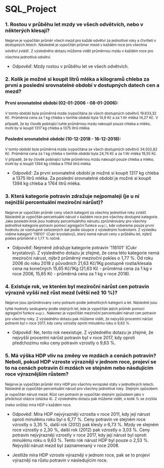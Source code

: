 # SQL_Project

### 1. Rostou v průběhu let mzdy ve všech odvětvích, nebo v některých klesají?

  <sup>Nejprve je vypočítán průměr všech mezd pro každé odvětví za jednotlivé roky a čtvrtletí v dostupných letech.</sup>
  <sup>Následně je vypočítán průmer mezd v každém roce pro všechna odvětví zvlášť.</sup>
  <sup>Z výsledného dotazu můžeme vidět průměrnou mzdu v každém roce pro všechna jednotlivá odvětví.</sup> 
  
- Odpověď: Mzdy rostou v průběhu let ve všech odvětvích.

### 2. Kolik je možné si koupit litrů mléka a kilogramů chleba za první a poslední srovnatelné období v dostupných datech cen a mezd?
  
  #### První srovnatelné období (02-01-2006 - 08-01-2006):
      
   <sup>V tomto období byla průměrná mzda (vypočítána ze všech dostupných odvětví) 19.633,32 Kč.</sup>
   <sup>Průměrná cena za 1 kg chleba v tomhle období byla 14,9 Kč a za 1 litr mléka 14,27 Kč.</sup>
   <sup>V případě, že by člověk pobírající tuhle průměrnou mzdu nakoupil pouze chleba a mléko, mohl by si koupit 1317 kg chleba a 1375 litrů mléka.</sup>
   
  #### Poslední srovnatelné období (10-12-2018 - 16-12-2018):
      
   <sup>V tomto období byla průměrná mzda (vypočítána ze všech dostupných odvětví) 34.502,82 Kč.</sup>
   <sup>Průměrná cena za 1 kg chleba v tomhle období byla 24,74 Kč a za 1 litr mléka 19,55 Kč.</sup>
   <sup>V případě, že by člověk pobírající tuhle průměrnou mzdu nakoupil pouze chleba a mléko, mohl by si koupit 1394 kg chleba a 1764 litrů mléka.</sub>
   
- Odpověď: Za první srovnatelné období je možné si koupit 1317 kg chleba a 1375 litrů mléka. 
           Za poslední srovnatelné období je možné si koupit 1394 kg chleba a 1764 litrů mléka.
    
### 3. Která kategorie potravin zdražuje nejpomaleji (je u ní nejnižší percentuální meziroční nárůst)?

   <sup>Nejprve je vypočítán průměr ceny všech kategorií za všechny jednotlivé roky zvlášť.</sup>
   <sup>Následně je vypočítán percentuální nárust v každém roce pro všechny dostupné kategorie.</sup>
   <sup>Jako poslední krok jsou hodnoty percentuálního nárustu zprůměrovány pro všechny jednotlivé kategorie potravin pomocí agregační funkce ```avg()```, kde vybereme pouze první hodnotu ze vzestupně seřazených dat podle sloupce z výslednými hodnotami. Z výsledku vidíme kategorii '118101' (Cukr krystalový), který nemá nárust ceny v průběhu let, nýbrž pokles průměrně o 1,77 % ročně.</sup>

- Odpověď: Nejméně zdražuje kategorie potravin '118101' (Cukr krystalový). Z výsledného dotazu je zřejmé, že cena této kategorie nemá meziroční nárust, nýbrž průměrný meziroční pokles o 1,77 %. Od roku 2006 do roku 2018 z původních 21,63 Kč/1Kg postupně rostla/klesala cena na konečných 15,65 Kč/1Kg (21,63 Kč - průměrná cena za 1 kg v roce 2006, 15,65 Kč - průměrná cena za 1 kg v roce 2018).

### 4. Existuje rok, ve kterém byl meziroční nárůst cen potravin výrazně vyšší než růst mezd (větší než 10 %)?

   <sup>Nejprve jsou zprůměrovány ceny potravin podle jednotlivých kategorií a let.</sup>
   <sup>Následně jsou tyhle hodnoty seskupeny podle stejných let, kde je vypočítán jejich průměr pomocí agregační funkce ```avg()```.</sup>
   <sup>Nakonec je vypočítán meziroční percentuální nárust cen potravin pro všechny roky. Z výsledného dotazu pak můžeme vidět, že nejvyšší procentní nárůst potravin byl v roce 2017, kdy ceny vzrostly oproti minulému roku o 9,63 %.</sup>

- Odpověď: Ne, tento rok neexistuje. Z výsledného dotazu je zřejmé, že nejvyšší procentní nárůst potravin byl v roce 2017, kdy oproti předchozímu roku ceny potravin vzrostly o 9,63 %.

### 5. Má výška HDP vliv na změny ve mzdách a cenách potravin? Neboli, pokud HDP vzroste výrazněji v jednom roce, projeví se to na cenách potravin či mzdách ve stejném nebo násdujícím roce výraznějším růstem?

   <sup>Nejprve je vypočítán průměr míry HDP pro všechny evropské státy v jednotlivých letech.</sup>
   <sup>Následně je vypočítán percentuální nárust pro všechny jednotlivé roky.</sup>
   <sup>Stejným způsobem je vypočítán nárust mezd. Růst cen potravin je vypočítán stejným způsobem jako v předchozí otázce (otázka 4).</sup>
   <sup>Z výsledného dotazu pak můžeme vidět, o kolik % se zvýšila (nebo snížila) míra HDP v každém roce.</sup>

- Odpověď: Míra HDP nejvýrazněji vzrostla v roce 2011, kdy její nárust oproti minulému roku byl o 6,77 %. Ceny potravin ve stejném roce vzrostly o 3,35 %, další rok (2012) pak klesly o 6,73 %. Mzdy ve stejném roce vzrostly o 2,30 %, další rok (2012) pak vzrostly o 3,03 %. Ceny potravin nejvýrazněji vzrostly v roce 2017, kdy její nárust byl oproti minulému roku o 9,63 %. Tento rok nárust HDP byl pouze o 2,53 %. Nejvyšší nárust mezd byl zaznamenaný v roce 2008.

- Jestliže míra HDP vzroste výrazněji v jednom roce, pak se to projeví výrazněji na růstu potravin v následujícím roce.
